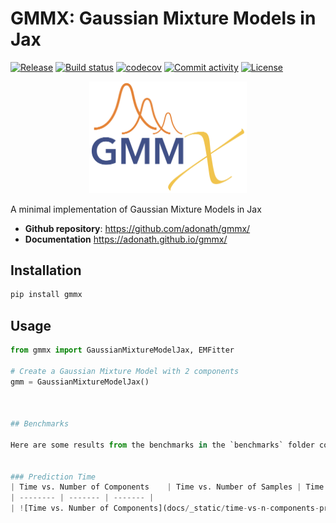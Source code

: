 # GMMX: Gaussian Mixture Models in Jax

[![Release](https://img.shields.io/github/v/release/adonath/gmmx)](https://img.shields.io/github/v/release/adonath/gmmx)
[![Build status](https://img.shields.io/github/actions/workflow/status/adonath/gmmx/main.yml?branch=main)](https://github.com/adonath/gmmx/actions/workflows/main.yml?query=branch%3Amain)
[![codecov](https://codecov.io/gh/adonath/gmmx/branch/main/graph/badge.svg)](https://codecov.io/gh/adonath/gmmx)
[![Commit activity](https://img.shields.io/github/commit-activity/m/adonath/gmmx)](https://img.shields.io/github/commit-activity/m/adonath/gmmx)
[![License](https://img.shields.io/github/license/adonath/gmmx)](https://img.shields.io/github/license/adonath/gmmx)

<p align="center">
<img width="50%" src="docs/_static/gmmx-logo.png" alt="GMMX Logo"/>
</p>

A minimal implementation of Gaussian Mixture Models in Jax

- **Github repository**: <https://github.com/adonath/gmmx/>
- **Documentation** <https://adonath.github.io/gmmx/>

## Installation

```bash
pip install gmmx
```

## Usage

```python
from gmmx import GaussianMixtureModelJax, EMFitter

# Create a Gaussian Mixture Model with 2 components
gmm = GaussianMixtureModelJax()



## Benchmarks

Here are some results from the benchmarks in the `benchmarks` folder comparing against Scikit-Learn. The benchmarks were run on a 2021 MacBook Pro with an M1 Pro chip.


### Prediction Time
| Time vs. Number of Components    | Time vs. Number of Samples | Time vs. Number of Features |
| -------- | ------- | ------- |
| ![Time vs. Number of Components](docs/_static/time-vs-n-components-predict.png) | ![Time vs. Number of Samples](docs/_static/time-vs-n-samples-predict.png) | ![Time vs. Number of Features](docs/_static/time-vs-n-features-predict.png) |
```
